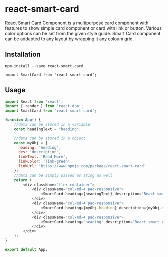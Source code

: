 # react-smart-card
React Smart Card Component is a multipurpose card component with features to show simple card component or card with link or button. Various color options can be set from the given style guide.
Smart Card component can be addapted to any layout by wrapping it any coloum grid.

## Installation
```
npm install --save react-smart-card

import SmartCard from 'react-smart-card';
```

## Usage
```javascript
import React from 'react';
import { render } from 'react-dom';
import SmartCard from 'react-smart-card';

function App() {
    //data can be stored in a variable
    const headingText = "heading";

    //data can be stored in a object
    const myObj = {
      heading: 'heading',
      des: 'description',
      linkText: 'Read More',
      linkColor: 'link-green',
      linkUrl: 'https://www.npmjs.com/package/react-smart-card'
    };
    //data can be simply passed as sting as well
    return (
        <div className="flex container">
            <div className="col-md-4 pad-responsive">
                <SmartCard heading={headingText} description="React smart card component" />
            </div>
            <div className="col-md-4 pad-responsive">
                <SmartCard heading={myObj.heading} description={myObj.des} linkText={myObj.linkText} linkColor={myObj.linkColor} linkUrl={myObj.linkUrl}/>
            </div>
            <div className="col-md-4 pad-responsive">
                <SmartCard heading="heading" description="React smart card component" buttonUrl="/path" buttonText="Know More" buttonColor="button-blue"/>
            </div>
        </div>
    );
}

export default App;
```
